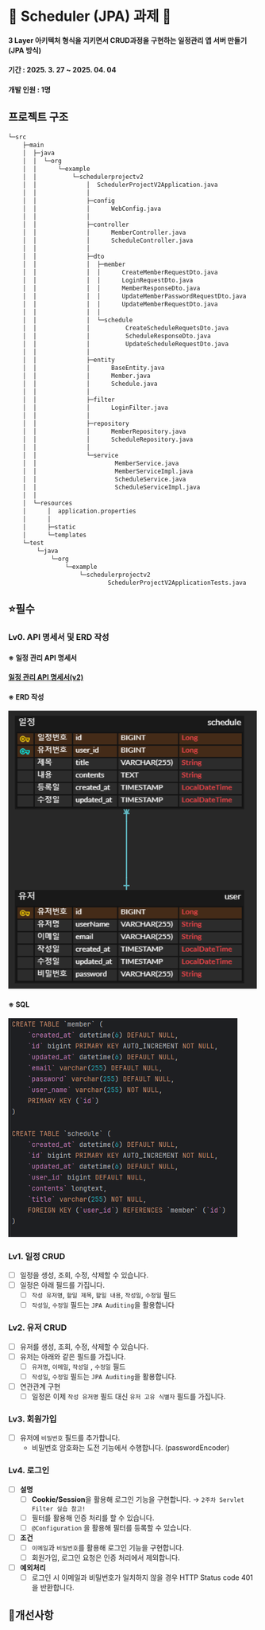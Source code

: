 # 📌 Scheduler (JPA) 과제 📌

#### 3 Layer 아키텍처 형식을 지키면서 CRUD과정을 구현하는 일정관리 앱 서버 만들기 (JPA 방식)
#### 기간 : 2025. 3. 27 ~ 2025. 04. 04
#### 개발 인원 : 1명

## 프로젝트 구조
```plaintext
└─src
    ├─main
    │  ├─java
    │  │  └─org
    │  │      └─example
    │  │          └─schedulerprojectv2
    │  │              │  SchedulerProjectV2Application.java
    │  │              │
    │  │              ├─config
    │  │              │      WebConfig.java
    │  │              │
    │  │              ├─controller
    │  │              │      MemberController.java
    │  │              │      ScheduleController.java
    │  │              │
    │  │              ├─dto
    │  │              │  ├─member
    │  │              │  │      CreateMemberRequestDto.java
    │  │              │  │      LoginRequestDto.java
    │  │              │  │      MemberResponseDto.java
    │  │              │  │      UpdateMemberPasswordRequestDto.java
    │  │              │  │      UpdateMemberRequestDto.java
    │  │              │  │
    │  │              │  └─schedule
    │  │              │          CreateScheduleRequetsDto.java
    │  │              │          ScheduleResponseDto.java
    │  │              │          UpdateScheduleRequestDto.java
    │  │              │
    │  │              ├─entity
    │  │              │      BaseEntity.java
    │  │              │      Member.java
    │  │              │      Schedule.java
    │  │              │
    │  │              ├─filter
    │  │              │      LoginFilter.java
    │  │              │
    │  │              ├─repository
    │  │              │      MemberRepository.java
    │  │              │      ScheduleRepository.java
    │  │              │
    │  │              └─service
    │  │                      MemberService.java
    │  │                      MemberServiceImpl.java
    │  │                      ScheduleService.java
    │  │                      ScheduleServiceImpl.java
    │  │
    │  └─resources
    │      │  application.properties
    │      │
    │      ├─static
    │      └─templates
    └─test
        └─java
            └─org
                └─example
                    └─schedulerprojectv2
                            SchedulerProjectV2ApplicationTests.java

```

## ⭐필수 

### Lv0. API 명세서 및 ERD 작성

#### ※ 일정 관리 API 명세서

#### <a href="https://workable-hacksaw-44c.notion.site/1cacef54a3568093af7cff9795966c22?v=1cacef54a35681258ab8000cae49b073">일정 관리 API 명세서(v2)</a>

#### ※ ERD 작성
![img.png](img.png)


#### ※ SQL 
![img_1.png](img_1.png)

### Lv1. 일정 CRUD

- [ ]  일정을 생성, 조회, 수정, 삭제할 수 있습니다.
- [ ]  일정은 아래 필드를 가집니다.
    - [ ]  `작성 유저명`, `할일 제목`, `할일 내용`, `작성일`, `수정일` 필드
    - [ ]  `작성일`, `수정일` 필드는 `JPA Auditing`을 활용합니다

### Lv2. 유저 CRUD

- [ ]  유저를 생성, 조회, 수정, 삭제할 수 있습니다.
- [ ]  유저는 아래와 같은 필드를 가집니다.
    - [ ]  `유저명`, `이메일`, `작성일` , `수정일` 필드
    - [ ]  `작성일`, `수정일` 필드는 `JPA Auditing`을 활용합니다.
- [ ]  연관관계 구현
    - [ ]  일정은 이제 `작성 유저명` 필드 대신 `유저 고유 식별자` 필드를 가집니다.

### Lv3. 회원가입

- [ ]  유저에 `비밀번호` 필드를 추가합니다.
    - 비밀번호 암호화는 도전 기능에서 수행합니다. (passwordEncoder)

### Lv4. 로그인

- [ ]  **설명**
   - [ ]  **Cookie/Session**을 활용해 로그인 기능을 구현합니다. → `2주차 Servlet Filter 실습 참고!`
   - [ ]  필터를 활용해 인증 처리를 할 수 있습니다.
   - [ ]  `@Configuration` 을 활용해 필터를 등록할 수 있습니다.
- [ ]  **조건**
   - [ ]  `이메일`과 `비밀번호`를 활용해 로그인 기능을 구현합니다.
   - [ ]  회원가입, 로그인 요청은 인증 처리에서 제외합니다.
- [ ]  **예외처리**
   - [ ]  로그인 시 이메일과 비밀번호가 일치하지 않을 경우 HTTP Status code 401을 반환합니다.

## 📝개선사항
